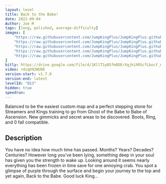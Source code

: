 ```yaml
---
layout: level
title: Back to the Babe!
date: 2022-09-04
Author: Joe M
tags: [long, polished, average-difficulty]
images: [
    "https://raw.githubusercontent.com/JumpKingPlus/JumpKingPlus.github.io/www/images/workshop/levels/ws13-banner.png",
    "https://raw.githubusercontent.com/JumpKingPlus/JumpKingPlus.github.io/www/images/workshop/levels/ws13-2.png",
    "https://raw.githubusercontent.com/JumpKingPlus/JumpKingPlus.github.io/www/images/workshop/levels/ws13-3.png",
    "https://raw.githubusercontent.com/JumpKingPlus/JumpKingPlus.github.io/www/images/workshop/levels/ws13-4.png",
    "https://raw.githubusercontent.com/JumpKingPlus/JumpKingPlus.github.io/www/images/workshop/levels/ws13-5.png"
]
bitly: https://drive.google.com/file/d/1KllT1y8SfmOOErXqjkihRScfLbocY_nf/view?usp=sharing
video: rdsqD92WUOE
version-start: v1.7.0
version-end: latest
levelId: "013"
hidden: true
speedrun: 
---
```


Balanced to be the easiest custom map and a perfect stepping stone for Streamers and  Kings training to go from Ghost of the Babe to Babe of Ascension. New gimmicks and secret areas to be discovered. Boots, Ring, and 0 fall compatible. 

<!-- more -->

<div id="description">
    <h2>Description</h2>
    <p>You have no idea how much time has passed. Months? Years? Decades? Centuries? However long you've been lying, something deep in your soul has given you the strength to wake up. Looking around it seems nearly everything has been frozen in time save for one annoying crab. You spot a glimpse of purple through the surface and begin your journey to the top and yet again, Back to the Babe. Good luck King...</p>
</div>